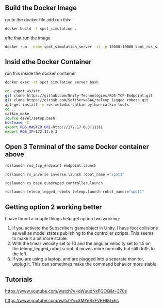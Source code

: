 
## Build the Docker Image
go to the docker file add run this:

```sh
docker build -t spot_simulation .
```


afte that run the image

```sh
docker run --name spot_simulation_server -it -p 10000:10000 spot_ros_simulation 
```


## Insid ethe Docker Container
run this inside the docker container
```sh
docker exec -it spot_simulation_server bash
```

```sh
cd ~/spot_ws/src
git clone https://github.com/Unity-Technologies/ROS-TCP-Endpoint.git
git clone https://github.com/SoftServeSAG/teleop_legged_robots.git
apt-get install -y ros-melodic-catkin python-catkin-tools
cd ..
catkin_make
source devel/setup.bash
hostname -I
export ROS_MASTER_URI=http://172.17.0.3:11311
export ROS_IP=172.17.0.3
```



## Open 3 Terminal of the same Docker container above
```sh
roslaunch ros_tcp_endpoint endpoint.launch
```

```sh
roslaunch rs_inverse inverse.launch robot_name:="spot1"
```

```sh
roslaunch rs_base quadruped_controller.launch
```

```sh
roslaunch teleop_legged_robots teleop.launch robot_name:="spot1"
```

## Getting option 2 working better

I have found a couple things help get option two working:

1. If you activate the Subscribers gameobject in Unity, I have foot collisions as well as model states publishing to the controller scripts. This seems to make it a bit more stable.
2. With the linear velocity set to 10 and the angular velocity set to 1.5 on the teleop_legged_robot script, it moves more normally but still drifts to the left. 
3. If you are using a laptop, and are plugged into a seperate monitor, unplug it. This can sometimes make the command behavior more stable. 



## Tutorials
https://www.youtube.com/watch?v=qWuudNxFGOQ&t=370s

https://www.youtube.com/watch?v=3MYeBxFVBHI&t=6s
